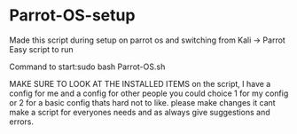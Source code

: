 # Parrot-OS-setup
Made this script during setup on parrot os and switching from Kali -> Parrot
Easy script to run

Command to start:sudo bash Parrot-OS.sh

MAKE SURE TO LOOK AT THE INSTALLED ITEMS on the script, I have a config for me and a config for other people you could choice 1 for my config or 2 for a basic config thats hard not to like.
please make changes it cant make a script for everyones needs and as always give suggestions and errors.
